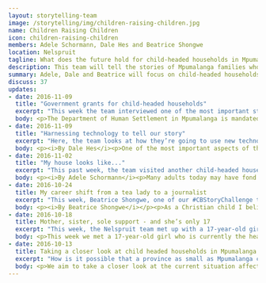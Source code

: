 ```yaml
---
layout: storytelling-team
image: /storytelling/img/children-raising-children.jpg
name: Children Raising Children
icon: children-raising-children
members: Adele Schormann, Dale Hes and Beatrice Shongwe
location: Nelspruit
tagline: What does the future hold for child-headed households in Mpumalanga?
description: This team will tell the stories of Mpumalanga families who live in child-headed households.
summary: Adele, Dale and Beatrice will focus on child-headed households in Mpumalanga, which make up 10% of the country, despite the small size of the province. They will produce a piece that puts names and faces to the continuously growing crisis.
discuss: 37
updates:
- date: 2016-11-09
  title: "Government grants for child-headed households"
  excerpt: "This week the team interviewed one of the most important stakeholders in the child-headed households phenomenon: local government. Freddy Ngobe of the Department of Human Settlement discussed the scope of assistance that government is meant to be providing to these young and vulnerable families." 
  body: <p>The Department of Human Settlement in Mpumalanga is mandated to provide assistance to all vulnerable groups including child-headed homes, orphans, elderly people and people with disabilities by prioritising them in its programmes. According to departmental spokesperson Freddy Ngobe, the Department ensures that allocations of houses are biased towards vulnerable groups.</p><p>Watch the full interview here&#58;</p><iframe src="https://drive.google.com/file/d/0B0b0Gx5S-jiybTFKTDBPVmFpWnM/preview" frameborder="0" width="100%" height="480"></iframe>
- date: 2016-11-09
  title: "Harnessing technology to tell our story"
  excerpt: "Here, the team looks at how they’re going to use new technologies to tell their story. These innovations, they believe, will allow readers to become fully immersed in the story and understand the gravity of the challenges facing child-headed households in Mpumalanga." 
  body: <p><i>By Dale Hes</i><p>One of the most important aspects of the Codebridge Re-imagine Storytelling Challenge is to harness new technologies and apps which are able to add impactful angles to a story. In terms of our “Children Raising Children” feature, these innovations will allow readers to become fully immersed in the story and understand the gravity of the challenges facing child-headed households in Mpumalanga.</p><p>Media Monitoring Africa and Code for South Africa’s Wazimap website provides a new level of clarity on some of the most pressing issues facing South Africa. In our work as journalists, we have recognised the potential of this data journalism tool, and are partnering with the developers to introduce it to newsrooms in Mpumalanga, a province which is a few steps behind the technological revolution. For the storytelling challenge, this Wazimap link provides a clear overview of the province, and the figure of just under 10 000 households headed by children under 18 was what prompted us to undertake this project in the first place&#58; <a href="https://wazimap.co.za/profiles/province-MP-mpumalanga/">https://wazimap.co.za/profiles/province-MP-mpumalanga/</a>. It’s extremely interesting to explore this tool, and you’ll undoubtedly want to peruse the figures of the area you live in.</p><p>Other cutting-edge innovations give a more literal view of the story. We have personally visited several child-headed households and were shocked by the living conditions of these broken families. Giving the readers a visual, first-hand look at these homes is one of the most effective ways to relay our intended message and make the difference that we strive to achieve through our journalism. Having been introduced to 360 degree cameras a few months ago, we were highly impressed by the ability of these gadgets to do exactly that.</p><p>Check out this website to see what we mean&#58; <a href="http://labs.tribune.com.pk/inside-machar-colony/">http://labs.tribune.com.pk/inside-machar-colony/</a> </p><p>We believe that these cameras will be invaluable in portraying what we saw in our visits and ultimately, the realities faced by child-headed households. The fact that footage from 360 degree cameras can now be viewed in virtual reality is even more exciting.</p><p>Drones have become a worldwide phenomenon, used by videographers and photographers to create some of the most spectacular, unique and impactful images yet seen. People such as Johnny Miller from Unequal Scenes have shown the potential of these aircraft to highlight the inequality still rampant in our country&#58; <a href="http://unequalscenes.com/">http://unequalscenes.com/</a>.</p><p>Our hope is to use a drone to give an aerial perspective of the townships in which child-headed households live, to show the distances they have to walk to school, and the undeveloped infrastructure of their often dangerous neighbourhoods.</p><p>In the modern world, journalistic storytelling can (and should) be far more than just a piece of writing and a few photographs, although these obviously still play an essential role in telling stories. But the ability to support these traditional methods with today’s incredible technology can elevate a story to a powerful, much more personal level.</p>
- date: 2016-11-02
  title: "My house looks like..."
  excerpt: "This past week, the team visited another child-headed household where they found a young family sleeping under a tent where parts of the roof used to be. This same room is used to store dirty dishes and water during the day." 
  body: <p><i>By Adele Schormann</i><p>Many adults today may have fond memories of their fathers climbing onto the roof of their house to fix a leak or making a hole in a wall to hang a picture. Do we ever stop to think what a house may look like if there is no one to assist with upkeep and maintenance of a residence or dwelling?</p><p>This thought hit us like a brick this past week when we visited the home of a child-headed household based in Matsulu, Mpumalanga. The state of this specific family’s house is seriously depleting.</p><p>Talking to the children, we learned that one of their major concerns is the state of their house. The children fear that by next winter, there may be nothing left of their current five bedroom house.</p><p>“Our parents built us a house long before they passed away. We didn’t have money to maintain the house even after they passed away and now every little brick and [piece of] roof is falling apart,” said the eldest of the children. “I wonder if we'll still have a shelter by next winter.”</p><div class="col-xs-12 sdcu1-left sdcu1-right"><img class="ctupdate-image" src="/storytelling/img/children-raising-children-4.1.jpg"><i>Photo by Beatrice Shongwe</i></div><p>There are five rooms in the house; one was severely damaged during heavy rains in March 2015. This is where two of the girls sleep and they have been forced to use a tent to replace parts of the roof that were destroyed. This also serves as a dumping ground for dirty dishes and water. The eldest daughter and her baby sleep in the second bedroom, while a third room serves as a sitting room. The fourth and final room used to be a bathroom but is now used as the kitchen.</p><p>Looking at Maslow’s Hierarchy of Needs, shelter is a basic human need. This most recent visit has in particular left us asking&#58; how is it that young children are being deprived of such as basic need and being made to live like this?</p>
- date: 2016-10-24
  title: My career shift from a tea lady to a journalist
  excerpt: "This week, Beatrice Shongwe, one of our #CBStoryChallenge team members from Nelspruit, tells her own story of how she landed up in journalism. Beatrice has spent the past few weeks interviewing child-headed households around Mpumalanga and is an integral part of her team, as well as the Write News Agency." 
  body: <p><i>By Beatrice Shongwe</i></p><p>As a Christian child I believe that things don’t always turn out the way you plan but the way God plans. My journey is humbling because I started from humbling beginnings.</p><p>A child I always dreamt of becoming a journalist and religiously followed the local news despite the fact that -- I thought -- my chances of becoming a journalist one day were slim. This didn’t stop me from dreaming. I attended public schools and quickly joined a local acting and debate/poem group to try and advance myself.</p><p>Walls were slowly closing in and my dreams seemed to be fading away, I didn’t know where I needed to go to kick start my career in journalism.</p><p>When I finished matric in 2012, university was not even an option as I fell pregnant. Six months after finishing school I found myself a job as a cleaning/tea lady at a marketing company based in Mbombela.</p><p>Sometimes I would help out at reception and quickly learned how to use a computer and improve my typing skills and usage of the English language.</p><p>I enjoyed working with people and seeing what a big difference a mere cup of tea or coffee could make to their day. This led to my meeting with Adele Schormann (owner of The Write News Agency) – offering her a cup of tea when I could see she needed it most. I approached her and explained my love and passion for journalism and asked if she would grant me the opportunity to work in an actual newsroom. In no time at all I was writing articles and I will never forget the first time one of my articles were published in the Sunday Times (September 2014). Seeing my name in such a prestigious publication, was one of the highlights of my life and I will never forget how I broke out in tears when Adele showed me the newspaper with my name printed in bold.</p><p>Two years later I am still writing articles from my home town, Matsulu and giving a voice to my community. Earlier this year I received a recognition award during the provincial Govan Mbeki Awards for my reportage on the struggle of people to get an RDP house and the maintenance issues and injustice that goes with being granted such a house.</p><p>Starting out as a journalist in Matsulu was not always easy since some folks did not know what a journalist does and how getting one’s story out there for the public to read, can make a difference.</p><p>I am extremely passionate about the project we are currently working on involving child headed households since it is an issue that affects my community and thus affects me. It is my wish that through journalism, solutions to pressing problems may become clear and I look forward to playing my part as the watchdog of Matsulu.</p>
- date: 2016-10-18
  title: Mother, sister, sole support - and she’s only 17
  excerpt: "This week, the Nelspruit team met up with a 17-year-old girl who is raising her three siblings and has a young son of her own. She works for up to 16 hours a day, meaning that her young family is left alone at home. She is just one of several hundred families who are in a similar situation, and who the team hope to meet over the next month." 
  body: <p>This week we met a 17-year-old girl who is currently the head of her household in Matsulu, Mpumalanga, and is willing to let us interview her and her family. She has three siblings between the ages of eight and 13, as well as a three-year-old son.<p>They live in their family home which was severely damaged during the recent storms; to the point where parts of the roof is missing.</p><p>She had to leave school when she was in Grade 9 after both her parents passed away and started working part-time at a spaza shop. Recently, she found a more permanent position in a local tavern where she works from 8am until midnight every single day. Besides the small salary she gets from working there, the family relies heavily on social grants. When their parents died, the siblings’ relatives cut all ties with them and refused to support them, meaning that sometimes the young family goes without food for up to two days.</p><p>She told us that she is extremely concerned about the safety of her younger siblings and son since she works until midnight and they are left unattended and alone at home. Even though she is struggling to make end’s meet, she does not want to see her younger siblings, whom she “loves dearly”, go to an orphanage.</p><p>She also told us that she gave up on her dream of becoming a nurse in order to take care of her younger siblings and on numerous occasions, counsellors and social workers have made promises to help the family; but to date, no one has made good on their promises.</p><p>In the coming week, we will identify a second child-headed household to interview.</p>
- date: 2016-10-13
  title: Taking a closer look at child headed households in Mpumalanga
  excerpt: "How is it possible that a province as small as Mpumalanga can have so many broken households that have left children without parents? For the #CBStoryChallenge, we aim to interrogate and attempt to understand why this happening." 
  body: <p>We aim to take a closer look at the current situation affecting child headed households in Mpumalanga. The beautiful province of Mpumalanga is a small but picturesque province in South Africa and is well-known for world famous tourist attractions such as the Kruger National Park. But outside the picture perfect scenes, the province has a devastating amount of child headed households. According to Wazimaps, more than 10% of all child headed households in South Africa, are situated in Mpumalanga. How is it possible that such a small province can have so many broken households that have left children without parents?</p><p>From a recent interview with a child headed household, the plight of these sometimes large families made up entirely of helpless children, various social issues that affect them came to light. One being employment. The 17-year old girl who has to take care of five siblings, lied to the owner of a tavern about her age to get a job that keeps her busy from 08:00 to 00:00, day in and day out. Thus leaving her younger siblings to fend for themselves because “someone has to bring home the bacon,” the young girl said.</p><p>The issue of employment does not only affect adults living in South Africa but also children. We plan to look at other issues that affect these fragile households such as&#58;</p><ul><li>Health – does HIV/Aids affect them and how?</li><li>Education – Whilst students at various universities in the country are making their case for free education, what chances of getting any education do members of a child headed household have?</li><li>Accommodation – Are these individuals left with a mere shack? What condition is their shelter in? Does this meet all their needs?</li><li>Crime – Without a parental figure in the households, are these individuals easy targets for criminals or not? How does crime affect them?</li><li>Income/grants – Do these households benefit from government grants or donations from the private sector? What are their monthly/daily expenses? Are they surviving on the money they get or do they have to resort to alternative means to get additional income?</li><li>Society at large – How does society perceive these child headed households? Are they accepted by all or rejected? Does their community/church/elders turn a blind eye to their suffering or are they being supported?</li><li>Relationship with siblings – We would like to have a look at the relationship that exists between siblings. How do the younger ones perceive the eldest and vice versa? Do they respect one another or go about doing their own thing?</li><li>Transport – How do people with little or no income go about using transport? We want to investigate how far it is that these individuals have to travel to get to schools, a supermarket or clinics, for example.</li><li>Basic services – With water being a priority in South Africa following a devastating drought, we would like to have a look at how basic services affect child headed households. Do they have access to clean, running water or do they have to fetch water on a daily basis?</li></ul><p>Our end goal is to raise awareness around the dire situation these child headed households find themselves in as to get the community more involved in their lives and to assist them where necessary. We hope to get the message across that every child matters, whether they have parents who love them or not.</p><p>We plan to utilise various resources to tell our story. We will start with identifying child headed households to interview and then spend a day with each one to ask the burning questions and also to study them. We would like to get firsthand experience of their daily routines and how they go about doing chores without the assistance of an adult. Then we will get comment from professional bodies and associations and try to come up with a solution for this problem. We will also make use of various data tools that have been made available to us via Codebridge to compare the situation in Mpumalanga with that of the entire South Africa. This will show readers just how serious the situation is. In a world with so many problems, how does one compare one problem to another? We also want to make use of a 360 camera to show viewers what these informal dwellings look like where the children live. We will make use of video footage, drone footage and photos to further show the ins and outs of these childrens’ lives. A picture says a thousand words and in a video, another thousand words can drive their plight home.</p><p>We hope that with the information that we gathered, to publish our findings and solutions on a website to show others how dire the situation really is. We also hope to add a page to the website where interested parties can be part of the children’s lives. We want to identify each member that we interviewed and write a little about what’s going on in their lives. For example, one child has a school farewell next month and she wishes for a nice dress. By asking interested parties to donate these kind of items instead of cash, will bring a big change to their lives as people will be donating ‘chances’. By ‘chances’ we mean opportunities to live life and to do things that normal children would.</p><p>We believe that the best gift one can give another is an opportunity/chance to have a full life. This way we can then also take a photo of the girl in her donated dress so that donors can see where their ‘money’ went and how happy it made the individual.</p><h4>About us</h4><p>We are part of The Write News Agency, a freelance news agency based in Nelspruit, Mpumalanga.</p><p><b>Adéle</b><img class="tsupdate-image" src="/storytelling/img/children-raising-children-1.1.jpg"> - Adéle started the company in 2012 with the idea to take things a bit easier after being on the front line of news for nearly eight years. That soon changed when she was joined by two energetic and passionate journalists. Nowadays the company is run on a tight schedule with breaking news and outstanding copy being supplied to all corners of the world. Whilst she is still compiling newsworthy articles on a daily basis, she also takes pride in managing and guiding the dedicated team.</p><p><b>Dale</b><img class="tsupdate-image float-left" src="/storytelling/img/children-raising-children-1.3.jpg"> - After graduating at the top of his journalism class at Varsity College Pretoria, Dale joined The Write News Agency at the beginning of 2013. He is proud to have had his news stories featured on the front pages of some of South Africa’s most respected newspapers and is a regular contributor for several national and international magazines. Copywriting has become a much more important focus of his job, and his creativity and perfectionism have seen him gaining high praise from the numerous clients he has worked with so far.</p><p><b>Beatrice</b><img class="tsupdate-image" src="/storytelling/img/children-raising-children-1.2.jpg"> - Born and bred in the Lowveld, Beatrice joined The Write News Agency in 2014, and is the newest addition to the team. She has settled in quickly and proven to be a promising young writer with her stories already being published in national newspapers and local media. Due to her caring nature, Beatrice is considered the ‘Mother Theresa’ of the office, and she loves writing human interest stories which focus on people’s lives and make a positive impact. This, along with a questioning mind and fierce determination makes Beatrice a valuable member of our team.</p>
---
```


